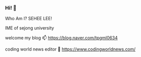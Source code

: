 ### Hi! 👋
Who Am I?
SEHEE LEE!

IME of sejong university

welcome my blog 📫 https://blog.naver.com/tpgml0634

coding world news editor 💬 https://www.codingworldnews.com/

<!--
**eeee-day/eeee-day** is a ✨ _special_ ✨ repository because its `README.md` (this file) appears on your GitHub profile.

Here are some ideas to get you started:

- 🔭 I’m currently working on ...
- 🌱 I’m currently learning ...
- 👯 I’m looking to collaborate on ...
- 🤔 I’m looking for help with ...
- 💬 Ask me about ...
- 📫 How to reach me: ...
- 😄 Pronouns: ...
- ⚡ Fun fact: ...
-->

